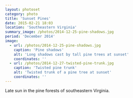 ```yaml
---
layout: photoset
category: photo
title: 'Sunset Pines'
date: 2015-02-21 18:03
location: 'Southeastern Virginia'
summary_image: /photos/2014-12-25-pine-shadows.jpg
period: 'December 2014'
image:
  - url: /photos/2014-12-25-pine-shadows.jpg
    caption: 'Pine shadows'
    alt: 'Long shadows cast by tall pine trees at sunset'
    coordinates: ''
  - url: /photos/2014-12-27-twisted-pine-trunk.jpg
    caption: 'Twisted pine trunk'
    alt: 'Twisted trunk of a pine tree at sunset'
    coordinates: ''
---
```

Late sun in the pine forests of southeastern Virginia.
